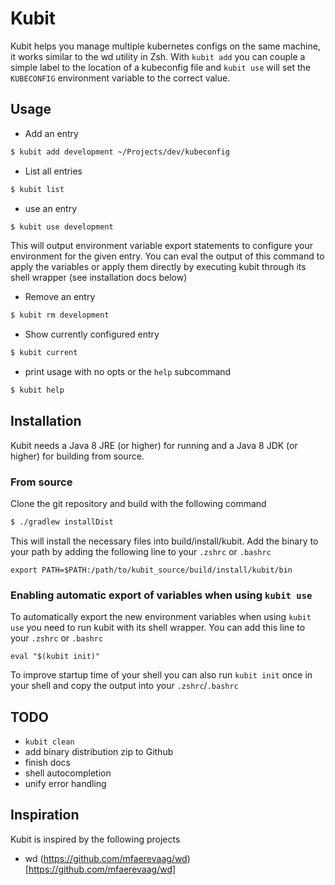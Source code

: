 # Kubit

Kubit helps you manage multiple kubernetes configs on the same machine, it works similar to the wd utility in Zsh. With `kubit add` you can couple a simple label to the location of a kubeconfig file and `kubit use` will set the `KUBECONFIG` environment variable to the correct value. 

## Usage

* Add an entry
```sh
$ kubit add development ~/Projects/dev/kubeconfig
```

* List all entries
```sh
$ kubit list
```

* use an entry
```sh
$ kubit use development
```

This will output environment variable export statements to configure your environment for the given entry.
You can eval the output of this command to apply the variables or apply them directly by executing kubit through its shell wrapper (see installation docs below)

* Remove an entry
```sh
$ kubit rm development
```

* Show currently configured entry
```sh
$ kubit current
```

* print usage with no opts or the `help` subcommand
```sh
$ kubit help
```


## Installation

Kubit needs a Java 8 JRE (or higher) for running and a Java 8 JDK (or higher)
for building from source.

### From source

Clone the git repository and build with the following command

```sh
$ ./gradlew installDist
```

This will install the necessary files into build/install/kubit. Add the binary to your path by adding the following line to your `.zshrc` or `.bashrc`

```
export PATH=$PATH:/path/to/kubit_source/build/install/kubit/bin
```

### Enabling automatic export of variables when using `kubit use`

To automatically export the new environment variables when using `kubit use` you
need to run kubit with its shell wrapper. You can add this line to your `.zshrc`
or `.bashrc`

```
eval "$(kubit init)"
```

To improve startup time of your shell you can also run `kubit init` once in your
shell and copy the output into your `.zshrc`/`.bashrc`

## TODO

* `kubit clean`
* add binary distribution zip to Github
* finish docs
* shell autocompletion
* unify error handling


Inspiration
-----------

Kubit is inspired by the following projects
* wd (https://github.com/mfaerevaag/wd)[https://github.com/mfaerevaag/wd]
